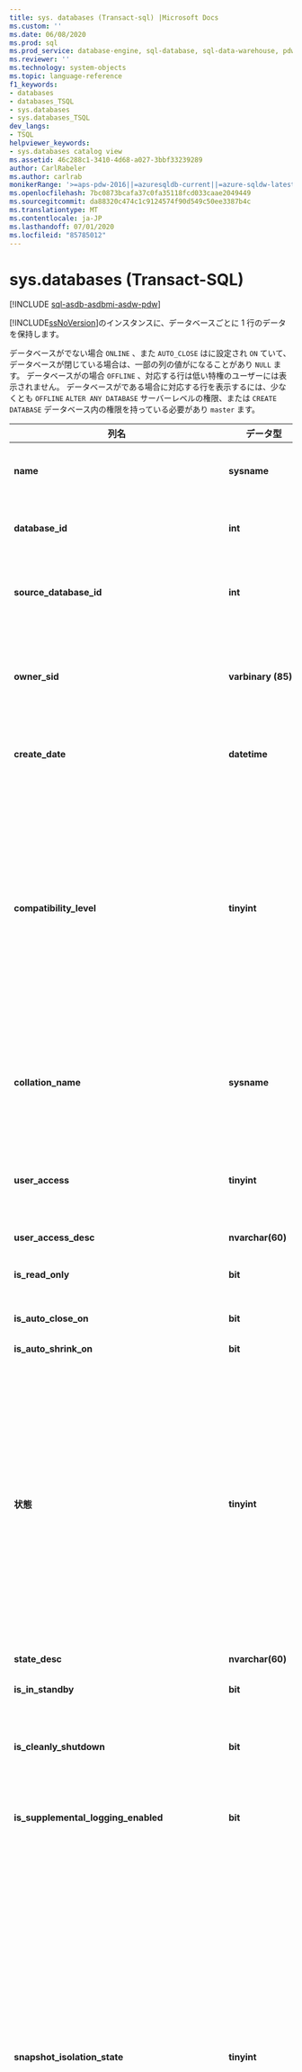 ```yaml
---
title: sys. databases (Transact-sql) |Microsoft Docs
ms.custom: ''
ms.date: 06/08/2020
ms.prod: sql
ms.prod_service: database-engine, sql-database, sql-data-warehouse, pdw
ms.reviewer: ''
ms.technology: system-objects
ms.topic: language-reference
f1_keywords:
- databases
- databases_TSQL
- sys.databases
- sys.databases_TSQL
dev_langs:
- TSQL
helpviewer_keywords:
- sys.databases catalog view
ms.assetid: 46c288c1-3410-4d68-a027-3bbf33239289
author: CarlRabeler
ms.author: carlrab
monikerRange: '>=aps-pdw-2016||=azuresqldb-current||=azure-sqldw-latest||>=sql-server-2016||=sqlallproducts-allversions||>=sql-server-linux-2017||=azuresqldb-mi-current'
ms.openlocfilehash: 7bc0873bcafa37c0fa35118fcd033caae2049449
ms.sourcegitcommit: da88320c474c1c9124574f90d549c50ee3387b4c
ms.translationtype: MT
ms.contentlocale: ja-JP
ms.lasthandoff: 07/01/2020
ms.locfileid: "85785012"
---
```

# <a name="sysdatabases-transact-sql"></a>sys.databases (Transact-SQL)

[!INCLUDE [sql-asdb-asdbmi-asdw-pdw](../../includes/applies-to-version/sql-asdb-asdbmi-asdw-pdw.md)]

[!INCLUDE[ssNoVersion](../../includes/ssnoversion-md.md)]のインスタンスに、データベースごとに 1 行のデータを保持します。  
  
データベースがでない場合 `ONLINE` 、また `AUTO_CLOSE` はに設定され `ON` ていて、データベースが閉じている場合は、一部の列の値がになることがあり `NULL` ます。 データベースがの場合 `OFFLINE` 、対応する行は低い特権のユーザーには表示されません。 データベースがである場合に対応する行を表示するには、少なくとも `OFFLINE` `ALTER ANY DATABASE` サーバーレベルの権限、または `CREATE DATABASE` データベース内の権限を持っている必要があり `master` ます。  
  
|列名|データ型|説明|  
|-----------------|---------------|-----------------|  
|**name**|**sysname**|のインスタンス内 [!INCLUDE[ssNoVersion](../../includes/ssnoversion-md.md)] またはサーバー内で一意のデータベースの名前 [!INCLUDE[ssSDSfull](../../includes/sssdsfull-md.md)] 。|  
|**database_id**|**int**|[!INCLUDE[ssNoVersion](../../includes/ssnoversion-md.md)] のインスタンス内、または [!INCLUDE[ssSDSfull](../../includes/sssdsfull-md.md)] サーバー内で一意な、データベースの識別子。|  
|**source_database_id**|**int**|NULL 以外 = このデータベース スナップショットのソース データベースの ID です。<br /> NULL = データベース スナップショットではありません。|  
|**owner_sid**|**varbinary (85)**|サーバーに登録したデータベースの外部所有者の SID (セキュリティ識別子) です。 データベースを所有できるユーザーの詳細については、「alter [authorization](../../t-sql/statements/alter-authorization-transact-sql.md)」の「 **alter authorization for databases** 」セクションを参照してください。|  
|**create_date**|**datetime**|データベースの作成または名前の変更を行った日付です。 **Tempdb**の場合は、サーバーが再起動されるたびにこの値が変更されます。|  
|**compatibility_level**|**tinyint**|動作に互換性のある [!INCLUDE[ssNoVersion](../../includes/ssnoversion-md.md)] のバージョンに対応する整数です。<br /> **値**&#124;**適用さ**れます<br /> 70 &#124; [!INCLUDE[ssKatmai](../../includes/sskatmai-md.md)] から[!INCLUDE[ssKilimanjaro](../../includes/sskilimanjaro-md.md)]<br /> 80 &#124; [!INCLUDE[ssKatmai](../../includes/sskatmai-md.md)] から[!INCLUDE[ssKilimanjaro](../../includes/sskilimanjaro-md.md)]<br /> 90 &#124; [!INCLUDE[ssKatmai](../../includes/sskatmai-md.md)] から[!INCLUDE[ssSQL11](../../includes/sssql11-md.md)]<br /> 100 &#124; [!INCLUDE[ssKatmai](../../includes/sskatmai-md.md)] 以降および[!INCLUDE[ssSDSfull](../../includes/sssdsfull-md.md)]<br /> 110 &#124; [!INCLUDE[ssSQL11](../../includes/sssql11-md.md)] 以降および[!INCLUDE[ssSDSfull](../../includes/sssdsfull-md.md)]<br /> 120 &#124; [!INCLUDE[ssSQL14](../../includes/sssql14-md.md)] 以降および[!INCLUDE[ssSDSfull](../../includes/sssdsfull-md.md)]<br /> 130 &#124; [!INCLUDE[ssSQL15](../../includes/sssql15-md.md)] 以降<br /> 140 &#124; [!INCLUDE[ssSQL17](../../includes/sssql17-md.md)] 以降 <br /> 150 &#124;[!INCLUDE[sql-server-2019](../../includes/sssqlv15-md.md)]  |  
|**collation_name**|**sysname**|データベースの照合順序です。 データベースの既定の照合順序として機能します。<br /> NULL = データベースがオンラインでないか、AUTO_CLOSE が ON に設定されていて、データベースが閉じています。|  
|**user_access**|**tinyint**|ユーザー アクセス設定です。<br /> 0 = MULTI_USER が指定されています。<br /> 1 = SINGLE_USER が指定されています。<br /> 2 = RESTRICTED_USER が指定されています。|  
|**user_access_desc**|**nvarchar(60)**|ユーザー アクセス設定の説明です。|  
|**is_read_only**|**bit**|1 = データベースは READ_ONLY です。<br /> 0 = データベースは READ_WRITE です。|  
|**is_auto_close_on**|**bit**|1 = AUTO_CLOSE は ON です。<br /> 0 = AUTO_CLOSE は OFF です。|  
|**is_auto_shrink_on**|**bit**|1 = AUTO_SHRINK は ON です。<br /> 0 = AUTO_SHRINK は OFF です。|  
|**状態**|**tinyint**|**値 &#124; 適用されます**<br /> 0 = ONLINE <br /> 1 = 復元中 <br /> 2 = &#124; [!INCLUDE[ssKatmai](../../includes/sskatmai-md.md)] 以降の回復<br /> 3 = RECOVERY_PENDING &#124; [!INCLUDE[ssKatmai](../../includes/sskatmai-md.md)] 以降<br /> 4 = 問題あり <br /> 5 = 緊急 &#124; [!INCLUDE[ssKatmai](../../includes/sskatmai-md.md)] 以降<br /> 6 = オフライン &#124; [!INCLUDE[ssKatmai](../../includes/sskatmai-md.md)] 以降<br /> 7 = コピー &#124; [!INCLUDE[ssSDSfull](../../includes/sssdsfull-md.md)][!INCLUDE[ssGeoDR](../../includes/ssgeodr-md.md)] <br /> 10 = OFFLINE_SECONDARY &#124; [!INCLUDE[ssSDSfull](../../includes/sssdsfull-md.md)][!INCLUDE[ssGeoDR](../../includes/ssgeodr-md.md)] <br /><br /> **注:** Always On データベースの場合は、 `database_state` `database_state_desc` [dm_hadr_database_replica_states](../../relational-databases/system-dynamic-management-views/sys-dm-hadr-database-replica-states-transact-sql.md)の列または列に対してクエリを実行します。|  
|**state_desc**|**nvarchar(60)**|データベースの状態の説明。 「状態」を参照してください。|  
|**is_in_standby**|**bit**|データベースは、復元ログに対し、読み取り専用です。|  
|**is_cleanly_shutdown**|**bit**|1 = データベースはクリーンにシャットダウンされ、起動時に復旧処理は必要ありません。<br /> 0 = データベースはクリーンにシャットダウンされなかったため、起動時に復旧処理が必要です。|  
|**is_supplemental_logging_enabled**|**bit**|1 = SUPPLEMENTAL_LOGGING は ON です。<br /> 0 = SUPPLEMENTAL_LOGGING は OFF です。|  
|**snapshot_isolation_state**|**tinyint**|ALLOW_SNAPSHOT_ISOLATION オプションによって設定された、許可されているスナップショット分離トランザクションの状態。<br /> 0 = スナップショット分離の状態は OFF です (既定)。 スナップショット分離は許可されていません。<br /> 1 = スナップショット分離の状態は ON です。 スナップショット分離は許可されています。<br /> 2 = スナップショット分離状態はオフ状態に遷移中です。 すべてのトランザクションで、その変更がバージョン管理されます。 スナップショット分離を使用して新しいトランザクションを開始することはできません。 ALTER DATABASE が実行されたときにアクティブだったすべてのトランザクションが完了するまで、データベースは OFF に移行中の状態となります。<br /> 3 = スナップショット分離の状態はオン状態に遷移中です。 新しいトランザクションでは、変更がバージョン管理されます。 スナップショット分離の状態が 1 (ON) になるまで、トランザクションでスナップショット分離を使用することはできません。 ALTER DATABASE が実行されたときにアクティブだったすべての更新トランザクションが完了するまで、データベースは状態に遷移したままになります。|  
|**snapshot_isolation_state_desc**|**nvarchar(60)**|ALLOW_SNAPSHOT_ISOLATION オプションによって設定された、許可されているスナップショット分離トランザクションの状態の説明。|  
|**is_read_committed_snapshot_on**|**bit**|1 = READ_COMMITTED_SNAPSHOT オプションは ON です。 READ COMMITTED 分離レベルでの読み取り操作は、スナップショット スキャンに基づいており、ロックを取得しません。<br /> 0 = READ_COMMITTED_SNAPSHOT オプションは OFF です (既定)。 Read committed 分離レベルでの読み取り操作では、共有ロックが使用されます。|  
|**recovery_model**|**tinyint**|選択される復旧モデルです。<br /> 1 = FULL<br /> 2 = BULK_LOGGED<br /> 3 = SIMPLE|  
|**recovery_model_desc**|**nvarchar(60)**|選択された復旧モデルの説明です。|  
|**page_verify_option**|**tinyint**|PAGE_VERIFY オプションの設定です。<br /> 0 = NONE<br /> 1 = TORN_PAGE_DETECTION<br /> 2 = CHECKSUM|  
|**page_verify_option_desc**|**nvarchar(60)**|PAGE_VERIFY オプション設定の説明です。|  
|**is_auto_create_stats_on**|**bit**|1 = AUTO_CREATE_STATISTICS は ON です。<br /> 0 = AUTO_CREATE_STATISTICS は OFF です。|  
|**is_auto_create_stats_incremental_on**|**bit**|自動統計の増分オプションの既定の設定を示します。<br /> 0 = 自動作成の統計は非増分です。<br /> 1 = 可能な場合は、自動作成の統計情報は増分されます。<br /> **適用対象**: [!INCLUDE[ssSQL14](../../includes/sssql14-md.md)] 以降。|  
|**is_auto_update_stats_on**|**bit**|1 = AUTO_UPDATE_STATISTICS は ON です。<br /> 0 = AUTO_UPDATE_STATISTICS は OFF です。|  
|**is_auto_update_stats_async_on**|**bit**|1 = AUTO_UPDATE_STATISTICS_ASYNC は ON です。<br /> 0 = AUTO_UPDATE_STATISTICS_ASYNC は OFF です。|  
|**is_ansi_null_default_on**|**bit**|1 = ANSI_NULL_DEFAULT は ON です。<br /> 0 = ANSI_NULL_DEFAULT は OFF です。|  
|**is_ansi_nulls_on**|**bit**|1 = ANSI_NULLS は ON です。<br /> 0 = ANSI_NULLS は OFF です。|  
|**is_ansi_padding_on**|**bit**|1 = ANSI_PADDING は ON です。<br /> 0 = ANSI_PADDING は OFF です。|  
|**is_ansi_warnings_on**|**bit**|1 = ANSI_WARNINGS は ON です。<br /> 0 = ANSI_WARNINGS は OFF です。|  
|**is_arithabort_on**|**bit**|1 = ARITHABORT は ON です。<br /> 0 = ARITHABORT は OFF です。|  
|**is_concat_null_yields_null_on**|**bit**|1 = CONCAT_NULL_YIELDS_NULL は ON です。<br /> 0 = CONCAT_NULL_YIELDS_NULL は OFF です。|  
|**is_numeric_roundabort_on**|**bit**|1 = NUMERIC_ROUNDABORT は ON です。<br /> 0 = NUMERIC_ROUNDABORT は OFF です。|  
|**is_quoted_identifier_on**|**bit**|1 = QUOTED_IDENTIFIER は ON です。<br /> 0 = QUOTED_IDENTIFIER は OFF です。|  
|**is_recursive_triggers_on**|**bit**|1 = RECURSIVE_TRIGGERS は ON です。<br /> 0 = RECURSIVE_TRIGGERS は OFF です。|  
|**is_cursor_close_on_commit_on**|**bit**|1 = CURSOR_CLOSE_ON_COMMIT は ON です。<br /> 0 = CURSOR_CLOSE_ON_COMMIT は OFF です。|  
|**is_local_cursor_default**|**bit**|1 = CURSOR_DEFAULT はローカルです。<br /> 0 = CURSOR_DEFAULT はグローバルです。|  
|**is_fulltext_enabled**|**bit**|1 = データベースに対してフルテキストが有効です。<br /> 0 = データベースに対してフルテキストが無効です。|  
|**is_trustworthy_on**|**bit**|1 = データベースは信頼できるものとしてマークされています。<br /> 0 = データベースは信頼できるものとしてマークされていません。<br /> 既定では、復元またはアタッチされたデータベースの信頼が有効になっていません。|  
|**is_db_chaining_on**|**bit**|1 = 複数データベースの組み合わせ所有権は ON です。<br /> 0 = 複数データベースの組み合わせ所有権は OFF です。|  
|**is_parameterization_forced**|**bit**|1 = パラメーター化は FORCED です。<br /> 0 = パラメーター化は SIMPLE です。|  
|**is_master_key_encrypted_by_server**|**bit**|1 = データベースは暗号化されたマスター キーを保有しています。<br /> 0 = データベースは暗号化されたマスター キーを保有していません。|  
|**is_query_store_on**|**bit**|1 = このデータベースに対してクエリストアが有効になっています。 クエリストアの状態を表示するには、 [database_query_store_options](../../relational-databases/system-catalog-views/sys-database-query-store-options-transact-sql.md)を確認してください。<br /> 0 = クエリストアが有効になっていません<br /> **適用対象**: [!INCLUDE[ssNoVersion](../../includes/ssnoversion-md.md)] ([!INCLUDE[ssSQL15](../../includes/sssql15-md.md)] 以降)。|  
|**is_published**|**bit**|1 = データベースは、トランザクション レプリケーション トポロジまたはスナップショット レプリケーション トポロジにおけるパブリケーション データベースです。<br /> 0 = パブリケーション データベースではありません。|  
|**is_subscribed**|**bit**|この列は使用されません。 データベースのサブスクライバーの状態に関係なく、常に 0 を返します。|  
|**is_merge_published**|**bit**|1 = データベースは、マージ レプリケーション トポロジにおけるパブリケーション データベースです。<br /> 0 = マージ レプリケーション トポロジにおけるパブリケーション データベースではありません。|  
|**is_distributor**|**bit**|1 = データベースは、レプリケーション トポロジにおけるディストリビューション データベースです。<br /> 0 = レプリケーション トポロジにおけるディストリビューション データベースではありません。|  
|**is_sync_with_backup**|**bit**|1 = データベースはバックアップとのレプリケーション同期用に設定されています。<br /> 0 = バックアップとのレプリケーション同期用に設定されていません。|  
|**service_broker_guid**|**uniqueidentifier**|このデータベースの Service Broker の識別子です。 ルーティング テーブルでターゲットの **broker_instance** として使用されます。|  
|**is_broker_enabled**|**bit**|1 = このデータベースのブローカーは現在メッセージを送受信中です。<br /> 0 = このデータベースでは、すべての送信メッセージは転送キューにとどまり、受信メッセージはキューに配置されません。<br /> 既定では、復元されたデータベースまたはアタッチされたデータベースでは、ブローカーは無効になります。 ただし、フェールオーバー後にブローカーが有効になるデータベース ミラーリングは例外です。|  
|**log_reuse_wait**|**tinyint**|トランザクションログ領域の再利用は、現在、最後のチェックポイントの時点で、次のいずれかを待機しています。 これらの値の詳細については、[トランザクションログ](../../relational-databases/logs/the-transaction-log-sql-server.md)を参照してください。<br /> **値 &#124; 適用されます**<br /> 0 = なし<br />   1 = チェックポイント (データベースが復旧モデルを使用していて、メモリ最適化データファイルグループがある場合は、 `log_reuse_wait` 列がチェックポイントまたは xtp_checkpoint を示すことが予想されます) &#124; [!INCLUDE[ssKatmai](../../includes/sskatmai-md.md)] 以降<br />  2 = ログバックアップ &#124; [!INCLUDE[ssKatmai](../../includes/sskatmai-md.md)] 以降<br />  3 = アクティブなバックアップまたは復元 &#124; [!INCLUDE[ssKatmai](../../includes/sskatmai-md.md)] 以降<br />  4 = アクティブなトランザクション &#124; [!INCLUDE[ssKatmai](../../includes/sskatmai-md.md)] 以降<br />  5 = データベースミラーリング &#124; [!INCLUDE[ssKatmai](../../includes/sskatmai-md.md)] 以降<br />  6 = レプリケーション &#124; [!INCLUDE[ssKatmai](../../includes/sskatmai-md.md)] 以降<br />  7 = データベーススナップショットの作成 &#124; [!INCLUDE[ssKatmai](../../includes/sskatmai-md.md)] 以降<br />  8 = ログスキャン <br />  9 = Always On 可用性グループセカンダリレプリカは、このデータベースのトランザクションログレコードを対応するセカンダリデータベースに適用します。 &#124; [!INCLUDE[ssSQL11](../../includes/sssql11-md.md)] 以降<br />  9 = その他 (一時的) &#124; まで[!INCLUDE[ssKilimanjaro](../../includes/ssKilimanjaro-md.md)]<br />  10 = 内部使用のみ &#124; [!INCLUDE[ssSQL11](../../includes/sssql11-md.md)] 以降<br />  11 = 内部使用のみ &#124; [!INCLUDE[ssSQL11](../../includes/sssql11-md.md)] 以降<br /> 12 = 内部使用のみ &#124; [!INCLUDE[ssSQL11](../../includes/sssql11-md.md)] 以降<br />13 = 最も古いページ &#124; [!INCLUDE[ssSQL11](../../includes/sssql11-md.md)] 以降<br /> 14 = その他の &#124; [!INCLUDE[ssSQL11](../../includes/sssql11-md.md)] 以降<br />  16 = XTP_CHECKPOINT (データベースが復旧モデルを使用していて、メモリ最適化データファイルグループがある場合、log_reuse_wait 列がチェックポイントまたは xtp_checkpoint を示すことが予想されます) &#124; [!INCLUDE[ssSQL14](../../includes/sssql14-md.md)] 以降|  
|**log_reuse_wait_desc**|**nvarchar(60)**|前回のチェックポイントの時点で現在待機中の、トランザクション ログ領域の再利用の理由の説明です。|  
|**is_date_correlation_on**|**bit**|1 = DATE_CORRELATION_OPTIMIZATION は ON です。<br /> 0 = DATE_CORRELATION_OPTIMIZATION は OFF です。|  
|**is_cdc_enabled**|**bit**|1 = データベースで変更データ キャプチャが有効になっています。 詳細については、「 [sys. sp_cdc_enable_db &#40;transact-sql&#41;](../../relational-databases/system-stored-procedures/sys-sp-cdc-enable-db-transact-sql.md)」を参照してください。|  
|**is_encrypted**|**bit**|データベースが暗号化されているかどうかを示します (は、句を使用して最後に設定された状態を反映し `ALTER DATABASE SET ENCRYPTION` ます)。 次の値のいずれかです。<br /> 1 = 暗号化<br /> 0 = 暗号化されていない<br /> データベース暗号化の詳細については、「[Transparent Data Encryption &#40;TDE&#41;](../../relational-databases/security/encryption/transparent-data-encryption.md)」を参照してください。<br /> データベースの暗号化が解除されている場合、には `is_encrypted` 値0が表示されます。 [Dm_database_encryption_keys](../../relational-databases/system-dynamic-management-views/sys-dm-database-encryption-keys-transact-sql.md)動的管理ビューを使用すると、暗号化プロセスの状態を確認できます。|  
|**is_honor_broker_priority_on**|**bit**|データベースがメッセージ交換の優先度を優先するかどうかを示します (句を使用して最後に設定された状態を反映し `ALTER DATABASE SET HONOR_BROKER_PRIORITY` ます)。 次の値のいずれかです。<br /> 1 = HONOR_BROKER_PRIORITY は ON です。<br /> 0 = HONOR_BROKER_PRIORITY は OFF です。<br /> 既定では、復元またはアタッチされたデータベースの broker の優先度はオフになっています。|  
|**replica_id**|**uniqueidentifier**|データベースが参加している可用性グループ (存在する場合) のローカル [!INCLUDE[ssHADR](../../includes/sshadr-md.md)] 可用性レプリカの一意の識別子です。<br /> NULL = データベースは可用性グループの可用性レプリカの一部ではありません。<br /> **適用対象**: [!INCLUDE[ssNoVersion](../../includes/ssnoversion-md.md)] ([!INCLUDE[ssSQL11](../../includes/sssql11-md.md)] 以降) と [!INCLUDE[ssSDSfull](../../includes/sssdsfull-md.md)]|  
|**group_database_id**|**uniqueidentifier**|データベースが参加している Always On 可用性グループ (存在する場合) 内のデータベースの一意識別子。 **group_database_id**は、プライマリレプリカのこのデータベースと、データベースが可用性グループに参加しているすべてのセカンダリレプリカで同じです。<br /> NULL = データベースは、どの可用性グループの可用性レプリカの一部でもありません。<br /> **適用対象**: [!INCLUDE[ssNoVersion](../../includes/ssnoversion-md.md)] ([!INCLUDE[ssSQL11](../../includes/sssql11-md.md)] 以降) と [!INCLUDE[ssSDSfull](../../includes/sssdsfull-md.md)]|  
|**resource_pool_id**|**int**|このデータベースにマップされているリソースプールの id。 このリソースプールは、このデータベース内のメモリ最適化テーブルで使用できるメモリの合計を制御します。<br /> **適用対象**: [!INCLUDE[ssSQL14](../../includes/sssql14-md.md)] 以降|  
|**default_language_lcid**|**smallint**|包含データベースの既定の言語のローカル ID (LCID) を示します。<br /> **注:** の[default Language サーバー構成オプションの構成](../../database-engine/configure-windows/configure-the-default-language-server-configuration-option.md)として機能し `sp_configure` ます。 非包含データベースの場合、この値は**null**です。<br /> **適用対象**: [!INCLUDE[ssNoVersion](../../includes/ssnoversion-md.md)] ([!INCLUDE[ssSQL11](../../includes/sssql11-md.md)] 以降) と [!INCLUDE[ssSDSfull](../../includes/sssdsfull-md.md)]|  
|**default_language_name**|**nvarchar(128)**|包含データベースの既定の言語を示します。<br /> 非包含データベースの場合、この値は**null**です。<br /> **適用対象**: [!INCLUDE[ssNoVersion](../../includes/ssnoversion-md.md)] ([!INCLUDE[ssSQL11](../../includes/sssql11-md.md)] 以降) と [!INCLUDE[ssSDSfull](../../includes/sssdsfull-md.md)]|  
|**default_fulltext_language_lcid**|**int**|包含データベースの既定のフルテキスト言語のロケール id (lcid) を示します。<br /> **注:** 既定の[フルテキスト言語サーバー構成オプション](../../database-engine/configure-windows/configure-the-default-full-text-language-server-configuration-option.md)の既定の構成として機能 `sp_configure` します。 非包含データベースの場合、この値は**null**です。<br /> **適用対象**: [!INCLUDE[ssNoVersion](../../includes/ssnoversion-md.md)] ([!INCLUDE[ssSQL11](../../includes/sssql11-md.md)] 以降) と [!INCLUDE[ssSDSfull](../../includes/sssdsfull-md.md)]|  
|**default_fulltext_language_name**|**nvarchar(128)**|包含データベースの既定のフルテキスト言語を示します。<br /> 非包含データベースの場合、この値は**null**です。<br /> **適用対象**: [!INCLUDE[ssNoVersion](../../includes/ssnoversion-md.md)] ([!INCLUDE[ssSQL11](../../includes/sssql11-md.md)] 以降) と [!INCLUDE[ssSDSfull](../../includes/sssdsfull-md.md)]|  
|**is_nested_triggers_on**|**bit**|包含データベースで入れ子になったトリガーが許可されるかどうかを示します。<br /> 0 = 入れ子になったトリガーは許可されません。<br /> 1 = 入れ子になったトリガーは許可されます。<br /> **注:** の関数は、の[nested Triggers サーバー構成オプションを構成](../../database-engine/configure-windows/configure-the-nested-triggers-server-configuration-option.md)し `sp_configure` ます。 非包含データベースの場合、この値は**null**です。 詳細については、「 [transact-sql&#41;&#40;sys.configurations](../../relational-databases/system-catalog-views/sys-configurations-transact-sql.md)を参照してください。<br /> **適用対象**: [!INCLUDE[ssNoVersion](../../includes/ssnoversion-md.md)] ([!INCLUDE[ssSQL11](../../includes/sssql11-md.md)] 以降) と [!INCLUDE[ssSDSfull](../../includes/sssdsfull-md.md)]|  
|**is_transform_noise_words_on**|**bit**|包含データベースでノイズ ワードを変換する必要があるかどうかを示します。<br /> 0 = ノイズ ワードは変換する必要がありません。<br /> 1 = ノイズ ワードは変換する必要があります。<br /> **注:** の[変換ノイズワードのサーバー構成オプション](../../database-engine/configure-windows/transform-noise-words-server-configuration-option.md)として機能し `sp_configure` ます。 非包含データベースの場合、この値は**null**です。 詳細については、「 [transact-sql&#41;&#40;sys.configurations](../../relational-databases/system-catalog-views/sys-configurations-transact-sql.md)を参照してください。<br /> **適用対象**: [!INCLUDE[ssSQL11](../../includes/sssql11-md.md)] 以降|  
|**two_digit_year_cutoff**|**smallint**|2 桁の数字を 4 桁の西暦として解釈する場合の区切りの年を表す 1753 ～ 9999 の範囲の数値を示します。<br /> **注:** の[2 桁表記の年の切り捨てサーバー構成オプションの構成](../../database-engine/configure-windows/configure-the-two-digit-year-cutoff-server-configuration-option.md)として機能し `sp_configure` ます。 非包含データベースの場合、この値は**null**です。 詳細については、「 [transact-sql&#41;&#40;sys.configurations](../../relational-databases/system-catalog-views/sys-configurations-transact-sql.md)を参照してください。<br /> **適用対象**: [!INCLUDE[ssNoVersion](../../includes/ssnoversion-md.md)] ([!INCLUDE[ssSQL11](../../includes/sssql11-md.md)] 以降) と [!INCLUDE[ssSDSfull](../../includes/sssdsfull-md.md)]|  
|**封じ込める**|**tinyint not null**|データベースの包含状態を示します。<br />  0 = データベースの包含がオフです。 **適用対象**: [!INCLUDE[ssNoVersion](../../includes/ssnoversion-md.md)] ([!INCLUDE[ssSQL11](../../includes/sssql11-md.md)] 以降) と [!INCLUDE[ssSDSfull](../../includes/sssdsfull-md.md)]<br /> 1 = データベースは部分的な含有に**適用さ**れます: [!INCLUDE[ssSQL11](../../includes/sssql11-md.md)] 以降|  
|**containment_desc**|**nvarchar (60) not null**|データベースの包含状態を示します。<br /> NONE = 従来のデータベース (包含なし)<br /> PARTIAL = 部分的包含データベース<br /> **適用対象**: [!INCLUDE[ssNoVersion](../../includes/ssnoversion-md.md)] ([!INCLUDE[ssSQL11](../../includes/sssql11-md.md)] 以降) と [!INCLUDE[ssSDSfull](../../includes/sssdsfull-md.md)]|  
|**target_recovery_time_in_seconds**|**int**|データベースの推定復旧時間 (秒) です。 NULL 値は許可されます。<br /> **適用対象**: [!INCLUDE[ssNoVersion](../../includes/ssnoversion-md.md)] ([!INCLUDE[ssSQL11](../../includes/sssql11-md.md)] 以降) と [!INCLUDE[ssSDSfull](../../includes/sssdsfull-md.md)]|  
|**delayed_durability**|**int**|遅延持続性の設定:<br /> 0 = 無効<br /> 1 = 許可<br /> 2 = 強制<br /> 詳しくは、「[トランザクションの持続性の制御](../../relational-databases/logs/control-transaction-durability.md)」をご覧ください。<br /> **適用対象**: [!INCLUDE[ssNoVersion](../../includes/ssnoversion-md.md)] ([!INCLUDE[ssSQL14](../../includes/sssql14-md.md)] 以降) と [!INCLUDE[ssSDSfull](../../includes/sssdsfull-md.md)]。|  
|**delayed_durability_desc**|**nvarchar(60)**|遅延持続性の設定:<br /> DISABLED<br /> ALLOWED<br /> FORCED<br /> **適用対象**: [!INCLUDE[ssNoVersion](../../includes/ssnoversion-md.md)] ([!INCLUDE[ssSQL14](../../includes/sssql14-md.md)] 以降) と [!INCLUDE[ssSDSfull](../../includes/sssdsfull-md.md)]。|  
|**is_memory_optimized_elevate_to_snapshot_on**|**bit**|セッション設定 TRANSACTION ISOLATION LEVEL が低い分離レベル (READ COMMITTED または READ UNCOMMITTED) に設定されている場合は、SNAPSHOT 分離を使用してメモリ最適化テーブルにアクセスします。<br /> 1 = 最小分離レベルは SNAPSHOT です。<br /> 0 = 分離レベルは昇格されません。|  
|**is_federation_member**|**bit**|データベースがフェデレーションのメンバーであるかどうかを示します。<br /> **適用対象**: [!INCLUDE[ssSDSfull](../../includes/sssdsfull-md.md)]|  
|**is_remote_data_archive_enabled**|**bit**|データベースが拡張されているかどうかを示します。<br /> 0 = データベースは Stretch 対応ではありません。<br /> 1 = データベースは Stretch に対応しています。<br /> **適用対象**: [!INCLUDE[ssSQL15](../../includes/sssql15-md.md)] 以降<br /> 詳細については、「[Stretch Database](../../sql-server/stretch-database/stretch-database.md)」を参照してください。|  
|**is_mixed_page_allocation_on**|**bit**|データベース内のテーブルとインデックスが混合エクステントから初期ページを割り当てることができるかどうかを示します。<br /> 0 = データベース内のテーブルとインデックスは、常に最初のページを一様なエクステントから割り当てます。<br /> 1 = データベース内のテーブルとインデックスは、混合エクステントから初期ページを割り当てることができます。<br /> **適用対象**: [!INCLUDE[ssSQL15](../../includes/sssql15-md.md)] 以降<br /> 詳細については、「 [transact-sql&#41;&#40;の ALTER DATABASE Set オプション](../../t-sql/statements/alter-database-transact-sql-set-options.md)の set MIXED_PAGE_ALLOCATION オプション」を参照してください。|  
|**is_temporal_retention_enabled**|**bit**|テンポラル保持ポリシーのクリーンアップタスクが有効かどうかを示します。<br /> **適用対象**: [!INCLUDE[ssSDSfull](../../includes/sssdsfull-md.md)]|
|**catalog_collation_type**|**int**|カタログの照合順序の設定:<br />0 = DATABASE_DEFAULT<br />2 = SQL_Latin_1_General_CP1_CI_AS<br /> **適用対象**: [!INCLUDE[ssSDSfull](../../includes/sssdsfull-md.md)]|
|**catalog_collation_type_desc**|**nvarchar(60)**|カタログの照合順序の設定:<br />COLLATE<br />SQL_Latin_1_General_CP1_CI_AS<br /> **適用対象**: [!INCLUDE[ssSDSfull](../../includes/sssdsfull-md.md)]|
|**physical_database_name**|**nvarchar(128)**|SQL Server には、データベースの物理名を指定します。 Azure SQL Database の場合、サーバー上のデータベースの一般的な id です。 <br />**適用対象**: SQL Server 2019 (15 .x) 以降、および Azure SQL Database|
|**is_result_set_caching_on**|**bit**|1 = is_result_set_caching_on は on です。</br>0 = is_result_set_caching_on はオフです。</br>**適用対象**: Azure SQL Data Warehouse Gen2。 この機能はすべてのリージョンにロールアウトされていますが、ご使用のインスタンスにデプロイされているバージョンと、利用可能な機能に関する最新の[AZURE SQL DW リリースノート](/azure/sql-data-warehouse/release-notes-10-0-10106-0)を確認してください。|
|**is_memory_optimized_enabled**|**bit**|[ハイブリッドバッファープール](../../database-engine/configure-windows/hybrid-buffer-pool.md)などの特定のインメモリ機能がデータベースに対して有効かどうかを示します。 [インメモリ OLTP](../../relational-databases/in-memory-oltp/in-memory-oltp-in-memory-optimization.md)の可用性または構成の状態は反映されません。 <br />**適用対象**: SQL Server 2019 (15 .x) 以降、および Azure SQL Database|
  
## <a name="permissions"></a>アクセス許可

 の呼び出し元 `sys.databases` がデータベースの所有者ではなく、データベースがまたはではない場合、 `master` 対応する行を `tempdb` 表示するために必要な最低限の権限は、 `ALTER ANY DATABASE` または `VIEW ANY DATABASE` `CREATE DATABASE` データベース内のサーバーレベルの権限、または権限です `master` 。 呼び出し元が接続されているデータベースは、常にで表示でき `sys.databases` ます。  
  
> [!IMPORTANT]  
> 既定では、public ロールには権限が付与されているの `VIEW ANY DATABASE` で、すべてのログインでデータベース情報を参照できます。 データベースを検出する権限、 `REVOKE` `VIEW ANY DATABASE` からの権限、 `public` または `DENY` `VIEW ANY DATABASE` 個々のログインに対する権限をブロックする権限。  
  
## <a name="azure-sql-database-remarks"></a>Azure SQL Database 解説

[!INCLUDE[ssSDSfull](../../includes/sssdsfull-md.md)]このビューは、 `master` データベースとユーザーデータベースで使用できます。 データベースでは、このビューには、 `master` `master` サーバー上のデータベースとすべてのユーザーデータベースに関する情報が返されます。 ユーザー データベースでは、このビューには、現在のデータベースと master データベースのみの情報が返されます。  
  
 新しいデータベースが作成される [!INCLUDE[ssSDSfull](../../includes/sssdsfull-md.md)] サーバーの `master` データベースの `sys.databases` ビューを使用します。 データベースのコピーが開始されたら、コピー `sys.databases` 先サーバーのデータベースからおよびビューに対してクエリを実行し、 `sys.dm_database_copies` `master` コピーの進行状況に関する詳細情報を取得できます。  
  
## <a name="examples"></a>例  
  
### <a name="a-query-the-sysdatabases-view"></a>A. sys.databases ビューに対するクエリ

次の例では、ビューで使用できる列のいくつかを返し `sys.databases` ます。  
  
```sql  
SELECT name, user_access_desc, is_read_only, state_desc, recovery_model_desc  
FROM sys.databases;  
```  
  
### <a name="b-check-the-copying-status-in-sssds"></a>B: [!INCLUDE[ssSDS](../../includes/sssds-md.md)] でのコピーの進行状況を確認します。

次の例では、ビューとビューに対してクエリを実行し、 `sys.databases` `sys.dm_database_copies` データベースのコピー操作に関する情報を返します。  
  
**適用対象**: [!INCLUDE[ssSDSfull](../../includes/sssdsfull-md.md)]  
  
```sql
-- Execute from the master database.  
SELECT a.name, a.state_desc, b.start_date, b.modify_date, b.percentage_complete  
FROM sys.databases AS a  
INNER JOIN sys.dm_database_copies AS b ON a.database_id = b.database_id  
WHERE a.state = 7;  
```

### <a name="c-check-the-temporal-retention-policy-status-in-sssds"></a>C: の一時リテンション期間ポリシーの状態を確認します。[!INCLUDE[ssSDS](../../includes/sssds-md.md)]

次の例では、をクエリして、 `sys.databases` テンポラル保持クリーンアップタスクが有効になっているかどうかの情報を返します。 復元操作の後、テンポラルリテンション期間は既定で無効になっていることに注意してください。 を使用し `ALTER DATABASE` て、明示的に有効にします。
  
**適用対象**: [!INCLUDE[ssSDSfull](../../includes/sssdsfull-md.md)]  
  
```sql  
-- Execute from the master database.  
SELECT a.name, a.is_temporal_history_retention_enabled 
FROM sys.databases AS a;
```  
  
## <a name="next-steps"></a>次のステップ

- [ALTER DATABASE &#40;Transact-SQL&#41;](../../t-sql/statements/alter-database-transact-sql.md)
- [sys.database_mirroring_witnesses &#40;Transact-SQL&#41;](../../relational-databases/system-catalog-views/database-mirroring-witness-catalog-views-sys-database-mirroring-witnesses.md)
- [database_recovery_status &#40;Transact-sql&#41;](../../relational-databases/system-catalog-views/sys-database-recovery-status-transact-sql.md)
- [データベースとファイルのカタログ ビュー &#40;Transact-SQL&#41;](../../relational-databases/system-catalog-views/databases-and-files-catalog-views-transact-sql.md)
- [sys.dm_database_copies &#40;Azure SQL Database&#41;](../../relational-databases/system-dynamic-management-views/sys-dm-database-copies-azure-sql-database.md)  
